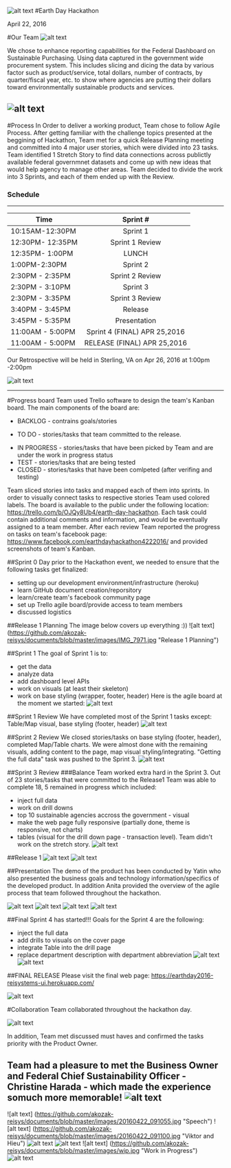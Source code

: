 ![alt text](https://github.com/akozak-reisys/documents/blob/master/images/20160422_131347.jpg "Panoramic View")
#Earth Day Hackathon

April 22, 2016


#Our Team
![alt text](https://github.com/akozak-reisys/documents/blob/master/images/TEAMNAMEEE.jpg "Welcome to our Team")

We chose to enhance reporting capabilities for the Federal Dashboard on Sustainable Purchasing. Using data captured in the government wide procurement system. This includes slicing and dicing the data by various factor such as product/service, total dollars, number of contracts, by quarter/fiscal year, etc. to show where agencies are putting their dollars toward environmentally sustainable products and services.

![alt text](https://github.com/akozak-reisys/documents/blob/master/images/topic.jpg "Our Topic")
---
#Process
In Order to deliver a working product, Team chose to follow Agile Process. 
After getting familiar with the challenge topics presented at the beggining of Hackathon, Team met for a quick Release Planning meeting and committed into 4 major user stories, which were divided into 23 tasks.
Team identified 1 Stretch Story to find data connections across publictly available federal governmnet datasets and come up with new ideas that would help agency to manage other areas. 
Team decided to divide the work into 3 Sprints, and each of them ended up with the Review.

### Schedule
---

| Time       | Sprint #          |
| ------------- |:-------------:|
| 10:15AM-12:30PM    | Sprint 1  | 
| 12:30PM- 12:35PM    | Sprint 1 Review  |
| 12:35PM- 1:00PM    | LUNCH|
| 1:00PM-2:30PM   | Sprint 2  | 
| 2:30PM - 2:35PM   | Sprint 2 Review  |
| 2:30PM - 3:10PM    | Sprint 3 |
| 2:30PM - 3:35PM    | Sprint 3 Review |
| 3:40PM - 3:45PM    | Release |
| 3:45PM - 5:35PM    | Presentation |
| 11:00AM - 5:00PM    | Sprint 4 (FINAL) APR 25,2016|
| 11:00AM - 5:00PM    | RELEASE (FINAL) APR 25,2016|

Our Retrospective will be held in Sterling, VA on Apr 26, 2016 at 1:00pm -2:00pm

![alt text](https://github.com/akozak-reisys/documents/blob/master/images/20160422_111521.jpg "wall kanban")

---
#Progress board 
Team used Trello software to design the team's Kanban board. The main components of the board are: 
- BACKLOG - contrains goals/stories  
+ TO DO - stories/tasks that team committed to the release. 
* IN PROGRESS - stories/tasks that have been picked by Team and are under the work in progress status
* TEST - stories/tasks that are being tested
* CLOSED - stories/tasks that have been comlpeted (after verifing and testing)

Team sliced stories into tasks and mapped each of them into sprints. In order to visually connect tasks to respective stories Team used colored labels. 
The board is available to the public under the following location: https://trello.com/b/OJQy8Ub4/earth-day-hackathon.
Each task  could contain additional comments and information, and would be eventually assigned to a team member.
After each review Team reported the progress on tasks on team's facebook page: https://www.facebook.com/earthdayhackathon4222016/ and provided screenshots of team's Kanban.

##Sprint 0
Day prior to the Hackathon event, we needed to ensure that the following tasks get finalized:
* setting up our development environment/infrastructure (heroku)
* learn GitHub document creation/reporsitory
* learn/create team's facebook community page 
* set up Trello agile board/provide access to team members
* discussed logistics 

##Release 1 Planning
The image below covers up everything :))
![alt text] (https://github.com/akozak-reisys/documents/blob/master/images/IMG_7971.jpg "Release 1 Planning")

##Sprint 1 
The goal of Sprint 1 is to:
* get the data 
* analyze data
* add dashboard level APIs
* work on visuals (at least their skeleton)
* work on base styling (wrapper, footer, header)
Here is the agile board at the moment we started: 
![alt text]( https://github.com/akozak-reisys/documents/blob/master/images/S1%20-%20Kanban.jpg "Sprint1 Kanban")

##Sprint 1 Review
We have completed most of the Sprint 1 tasks except: Table/Map visual, base styling (footer, header)
![alt text](https://github.com/akozak-reisys/documents/blob/master/images/1230pm%20review.jpg "Sprint 1 Review")

##Sprint 2 Review
We closed stories/tasks on base styling (footer, header), completed Map/Table charts. We were almost done with the remaining visuals, adding content to the page, map visual styling/integrating. "Getting the full data" task  was pushed to the Sprint 3.
 ![alt text]( https://github.com/akozak-reisys/documents/blob/master/images/S2Kanban.jpg "Sprint 2 Review")

##Sprint 3 Review
###Balance
Team worked extra hard in the Sprint 3. Out of 23 stories/tasks that were committed to the Release1 Team was able to complete 18, 5 remained in progress which included:
* inject full data
* work on drill downs
* top 10 sustainable agencies accross the government - visual
* make the web page fully responsive (partially done, theme is responsive, not charts)
* tables (visual for the drill down page - transaction level).
   Team didn't work on the stretch story.
 ![alt text]( https://github.com/akozak-reisys/documents/blob/master/images/finalkanban.jpg "Final Kanban on April 22,2016")

##Release 1
 ![alt text](https://github.com/REI-Systems/earthday2016-reisystems-ui/blob/develop/documentation/Screen%20Shot%202016-04-22%20at%203.33.19%20PM.png "Release 1")
![alt text]( https://github.com/REI-Systems/earthday2016-reisystems-ui/blob/develop/documentation/Screen%20Shot%202016-04-22%20at%203.44.57%20PM.png "Release 1")

##Presentation
The demo of the product has been conducted by Yatin who also presented the business goals and technology information/specifics of the developed product. In addition Anita provided the overview of the agile process that team followed throughout the hackathon.

![alt text]( https://github.com/akozak-reisys/documents/blob/master/images/presentationcoverpage.jpg )
![alt text]( https://github.com/akozak-reisys/documents/blob/master/images/business.jpg )
![alt text](https://github.com/akozak-reisys/documents/blob/master/images/technology.jpg )
![alt text]( https://github.com/akozak-reisys/documents/blob/master/images/process.jpg )

##Final Sprint 4 has started!!!
Goals for the Sprint 4 are the following:
* inject the full data
* add drills to visuals on the cover page
* integrate Table into the drill page
* replace department description with department abbreviation
![alt text](https://github.com/akozak-reisys/documents/blob/master/images/4-25-2016%2011-48-28%20AM.jpg "Kanban on April 25,2016")
![alt text](https://github.com/akozak-reisys/documents/blob/master/images/s4%20starts.jpg "Kanban on April 25,2016")

##FINAL RELEASE
Please visit the final web page:
https://earthday2016-reisystems-ui.herokuapp.com/

![alt text](https://github.com/akozak-reisys/documents/blob/master/images/release%20finalv1.jpg "Kanban on April 25,2016")

#Collaboration
Team collaborated throughout the hackathon day. 

![alt text]( https://github.com/akozak-reisys/documents/blob/master/images/TEAMworking.jpg "Team Collaboration")

In addition, Team met discussed must haves and confirmed the tasks priority with the Product Owner.

Team had a pleasure to met the Business Owner and Federal Chief Sustainability Officer - Christine Harada - which made the experience somuch more memorable!
![alt text](https://github.com/akozak-reisys/documents/blob/master/images/20160422_152600.jpg "Picture with Christine Harada")
---
![alt text] (https://github.com/akozak-reisys/documents/blob/master/images/20160422_091055.jpg "Speech")
![alt text] (https://github.com/akozak-reisys/documents/blob/master/images/20160422_091100.jpg "Viktor and Hieu")
![alt text](https://github.com/akozak-reisys/documents/blob/master/images/20160422_112542.jpg "Anita and Team")
![alt text](https://github.com/akozak-reisys/documents/blob/master/images/20160422_112611.jpg "Team")
![alt text] (https://github.com/akozak-reisys/documents/blob/master/images/wip.jpg "Work in Progress")
![alt text](https://github.com/akozak-reisys/documents/blob/master/images/20160422_084253.jpg "Yatin and Viktor")



